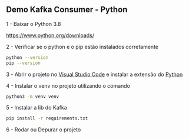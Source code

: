 ## Demo Kafka Consumer - Python

1 - Baixar o Python 3.8

<https://www.python.org/downloads/>

2 - Verificar se o python e o pip estão instalados corretamente

```sh
python --version
pip --version
```

3 - Abrir o projeto no [Visual Studio Code](https://code.visualstudio.com/) e instalar a extensão do [Python](https://marketplace.visualstudio.com/items?itemName=ms-python.python)

4 - Instalar o venv no projeto utilizando o comando 

```sh
python3 -m venv venv
```

5 - Instalar a lib do Kafka

```sh
pip install -r requirements.txt
```

6 - Rodar ou Depurar o projeto